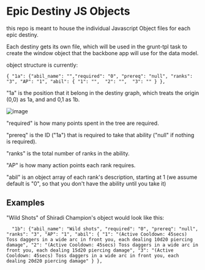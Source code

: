 **Epic Destiny JS Objects**
===========================

this repo is meant to house the individual Javascript Object files for each epic destiny.

Each destiny gets its own file, which will be used in the grunt-tpl task to create the window object that the backbone app will use for the data model.

object structure is currently:

`{
  "1a": {"abil_name": "","required": "0", "prereq": "null", "ranks": "3", "AP": "1", "abil": {
      "1": "", 
      "2": "", 
      "3": ""
    }
  },`
  
"1a" is the position that it belong in the destiny graph, which treats the origin (0,0) as 1a, and and 0,1 as 1b.

![image](http://jeffharnois.com/images/graph.gif)

"required" is how many points spent in the tree are required.

"prereq" is the ID ("1a") that is required to take that ability ("null" if nothing is required).

"ranks" is the total number of ranks in the ability.

"AP" is how many action points each rank requires.

"abil" is an object array of each rank's description, starting at 1 (we assume default is "0", so that you don't have the ability until you take it)

Examples
--------
"Wild Shots" of Shiradi Champion's object would look like this:

`  "1b": {"abil_name": "Wild shots", "required": "0", "prereq": "null", "ranks": "3", "AP": "1", "abil": {
      "1": "(Active Cooldown: 45secs) Toss daggers in a wide arc in front you, each dealing 10d20 piercing damage",
      "2": "(Active Cooldown: 45secs) Toss daggers in a wide arc in front you, each dealing 15d20 piercing damage",
      "3": "(Active Cooldown: 45secs) Toss daggers in a wide arc in front you, each dealing 20d20 piercing damage"
    }
  },`